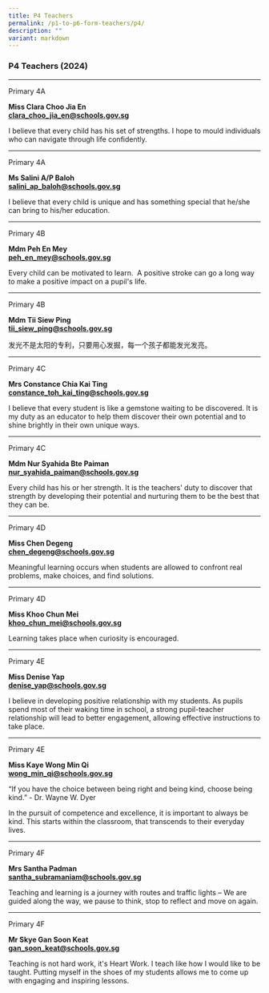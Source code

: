 ```yaml
---
title: P4 Teachers
permalink: /p1-to-p6-form-teachers/p4/
description: ""
variant: markdown
---
```

### P4 Teachers (2024)


***
Primary 4A

**Miss Clara Choo Jia En** <br> 
[**clara_choo_jia_en@schools.gov.sg**](mailto:clara_choo_jia_en@schools.gov.sg)

I believe that every child has his set of strengths. I hope to mould individuals who can navigate through life confidently.

* * *

Primary 4A

**Ms Salini A/P Baloh** <br>
[**salini_ap_baloh@schools.gov.sg**](mailto:salini_ap_baloh@schools.gov.sg)

I believe that every child is unique and has something special that he/she can bring to his/her education.

* * *
Primary 4B

**Mdm Peh En Mey** <br>
[**peh_en_mey@schools.gov.sg**](mailto:peh_en_mey@schools.gov.sg)

Every child can be motivated to learn.&nbsp; A positive stroke can go a long way to make a positive impact on a pupil's life. 

* * *
Primary 4B

**Mdm Tii Siew Ping** <br>
[**tii_siew_ping@schools.gov.sg**](mailto:tii_siew_ping@schools.gov.sg)

发光不是太阳的专利，只要用心发掘，每一个孩子都能发光发亮。

* * *
Primary 4C

**Mrs Constance Chia Kai Ting** <br>
[**constance_toh_kai_ting@schools.gov.sg**](mailto:constance_toh_kai_ting@schools.gov.sg)

I believe that every student is like a gemstone waiting to be discovered. It is my duty as an educator to help them discover their own potential and to shine brightly in their own unique ways.

* * *

Primary 4C

**Mdm Nur Syahida Bte Paiman** <br>
[**nur_syahida_paiman@schools.gov.sg**](mailto:nur_syahida_paiman@schools.gov.sg)

Every child has his or her strength. It is the teachers' duty to discover that strength by developing their potential and nurturing them to be the best that they can be.

* * *
Primary 4D

**Miss Chen Degeng** <br>
[**chen_degeng@schools.gov.sg**](mailto:chen_degeng@schools.gov.sg)

Meaningful learning occurs when students are allowed to confront real problems, make choices, and find solutions.

* * *
 Primary 4D
 
**Miss Khoo Chun Mei** <br>
[**khoo_chun_mei@schools.gov.sg**](mailto:khoo_chun_mei@schools.gov.sg)

Learning takes place when curiosity is encouraged.

* * *
Primary 4E

**Miss Denise Yap** <br>
[**denise_yap@schools.gov.sg**](mailto:denise_yap@schools.gov.sg)

I believe in developing positive relationship with my students. As pupils spend most of their waking time in school, a strong pupil-teacher relationship will lead to better engagement, allowing effective instructions to take place.

* * *
Primary 4E

**Miss Kaye Wong Min Qi** <br>
[**wong_min_qi@schools.gov.sg**](mailto:wong_min_qi@schools.gov.sg)

“If you have the choice between being right and being kind, choose being kind.” - Dr. Wayne W. Dyer 

In the pursuit of competence and excellence, it is important to always be kind. This starts within the classroom, that transcends to their everyday lives.

* * *
Primary 4F

**Mrs Santha Padman** <br>
[**santha_subramaniam@schools.gov.sg**](mailto:santha_subramaniam@schools.gov.sg)

Teaching and learning is a journey with routes and traffic lights – We are guided along the way, we pause to think, stop to reflect and move on again.

* * *

Primary 4F

**Mr Skye Gan Soon Keat** <br>
[**gan_soon_keat@schools.gov.sg**](mailto:gan_soon_keat@schools.gov.sg)

Teaching is not hard work, it's Heart Work. I teach like how I would like to be taught. Putting myself in the shoes of my students allows me to come up with engaging and inspiring lessons.
